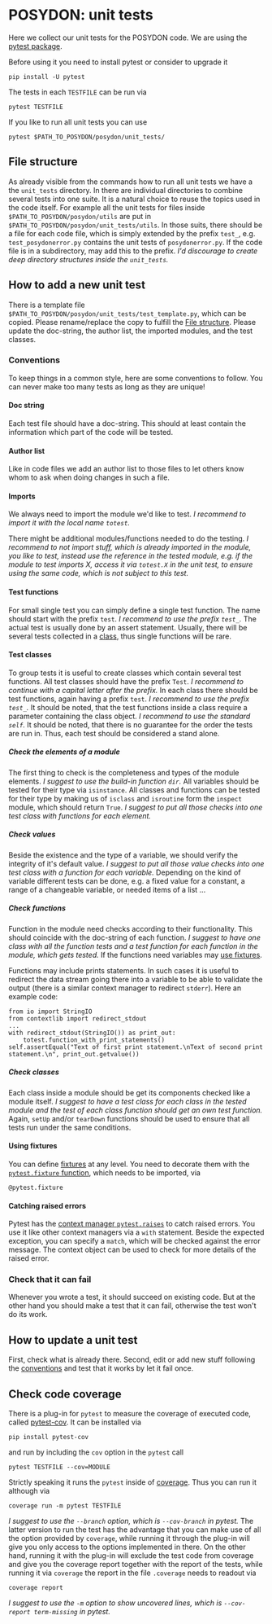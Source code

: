 # POSYDON: unit tests

Here we collect our unit tests for the POSYDON code. We are using the [pytest package](https://docs.pytest.org/en/stable/index.html).

Before using it you need to install pytest or consider to upgrade it

    pip install -U pytest

The tests in each `TESTFILE` can be run via

    pytest TESTFILE

If you like to run all unit tests you can use

    pytest $PATH_TO_POSYDON/posydon/unit_tests/

## File structure

As already visible from the commands how to run all unit tests we have a the `unit_tests` directory. In there are individual directories to combine several tests into one suite. It is a natural choice to reuse the topics used in the code itself. For example all the unit tests for files inside `$PATH_TO_POSYDON/posydon/utils` are put in `$PATH_TO_POSYDON/posydon/unit_tests/utils`. In those suits, there should be a file for each code file, which is simply extended by the prefix `test_`, e.g. `test_posydonerror.py` contains the unit tests of `posydonerror.py`. If the code file is in a subdirectory, may add this to the prefix. *I'd discourage to create deep directory structures inside the `unit_tests`.*

## How to add a new unit test

There is a template file `$PATH_TO_POSYDON/posydon/unit_tests/test_template.py`, which can be copied. Please rename/replace the copy to fulfill the [File structure](#file-structure). Please update the doc-string, the author list, the imported modules, and the test classes.

### Conventions

To keep things in a common style, here are some conventions to follow. You can never make too many tests as long as they are unique!

#### Doc string

Each test file should have a doc-string. This should at least contain the information which part of the code will be tested.

#### Author list

Like in code files we add an author list to those files to let others know whom to ask when doing changes in such a file.

#### Imports

We always need to import the module we'd like to test. *I recommend to import it with the local name `totest`.*

There might be additional modules/functions needed to do the testing. *I recommend to not import stuff, which is already imported in the module, you like to test, instead use the reference in the tested module, e.g. if the module to test imports X, access it via `totest.X` in the unit test, to ensure using the same code, which is not subject to this test.*

#### Test functions

For small single test you can simply define a single test function. The name should start with the prefix `test`. *I recommend to use the prefix `test_`.* The actual test is usually done by an assert statement. Usually, there will be several tests collected in a [class](#test-classes), thus single functions will be rare.

#### Test classes

To group tests it is useful to create classes which contain several test functions. All test classes should have the prefix `Test`. *I recommend to continue with a capital letter after the prefix.* In each class there should be test functions, again having a prefix `test`. *I recommend to use the prefix `test_`.* It should be noted, that the test functions inside a class require a parameter containing the class object. *I recommend to use the standard `self`.* It should be noted, that there is no guarantee for the order the tests are run in. Thus, each test should be considered a stand alone.

##### Check the elements of a module

The first thing to check is the completeness and types of the module elements. *I suggest to use the build-in function `dir`.* All variables should be tested for their type via `isinstance`. All classes and functions can be tested for their type by making us of `isclass` and `isroutine` form the `inspect` module, which should return `True`. *I suggest to put all those checks into one test class with functions for each element.*

##### Check values

Beside the existence and the type of a variable, we should verify the integrity of it's default value. *I suggest to put all those value checks into one test class with a function for each variable.*  Depending on the kind of variable different tests can be done, e.g. a fixed value for a constant, a range of a changeable variable, or needed items of a list ...

##### Check functions

Function in the module need checks according to their functionality. This should coincide with the doc-string of each function. *I suggest to have one class with all the function tests and a test function for each function in the module, which gets tested.* If the functions need variables may [use fixtures](#using-fixtures).

Functions may include prints statements. In such cases it is useful to redirect the data stream going there into a variable to be able to validate the output (there is a similar context manager to redirect `stderr`). Here an example code:

    from io import StringIO
    from contextlib import redirect_stdout
    ...
    with redirect_stdout(StringIO()) as print_out:
        totest.function_with_print_statements()
    self.assertEqual("Text of first print statement.\nText of second print statement.\n", print_out.getvalue())

##### Check classes

Each class inside a module should be get its components checked like a module itself. *I suggest to have a test class for each class in the tested module and the test of each class function should get an own test function.* Again, `setUp` and/or `tearDown` functions should be used to ensure that all tests run under the same conditions.

#### Using fixtures

You can define [fixtures](https://docs.pytest.org/en/stable/how-to/fixtures.html) at any level. You need to decorate them with the [`pytest.fixture` function](https://docs.pytest.org/en/stable/reference/reference.html#pytest-fixture), which needs to be imported, via

    @pytest.fixture

#### Catching raised errors

Pytest has the [context manager `pytest.raises`](https://docs.pytest.org/en/stable/reference/reference.html#pytest-raises) to catch raised errors. You use it like other context managers via a `with` statement. Beside the expected exception, you can specify a `match`, which will be checked against the error message. The context object can be used to check for more details of the raised error.

### Check that it can fail

Whenever you wrote a test, it should succeed on existing code. But at the other hand you should make a test that it can fail, otherwise the test won't do its work.

## How to update a unit test

First, check what is already there. Second, edit or add new stuff following the [conventions](#conventions) and test that it works by let it fail once.

## Check code coverage

There is a plug-in for `pytest` to measure the coverage of executed code, called [pytest-cov](https://pypi.org/project/pytest-cov). It can be installed via

    pip install pytest-cov

and run by including the `cov` option in the `pytest` call

    pytest TESTFILE --cov=MODULE

Strictly speaking it runs the `pytest` inside of [coverage](https://coverage.readthedocs.io). Thus you can run it although via

    coverage run -m pytest TESTFILE

*I suggest to use the `--branch` option, which is `--cov-branch` in pytest.* The latter version to run the test has the advantage that you can make use of all the option provided by `coverage`, while running it through the plug-in will give you only access to the options implemented in there. On the other hand, running it with the plug-in will exclude the test code from coverage and give you the coverage report together with the report of the tests, while running it via `coverage` the report in the file `.coverage` needs to readout via

    coverage report

*I suggest to use the `-m` option to show uncovered lines, which is `--cov-report term-missing` in pytest.*